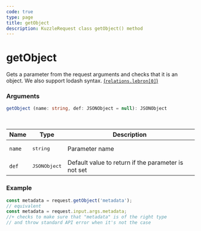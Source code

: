```yaml
---
code: true
type: page
title: getObject
description: KuzzleRequest class getObject() method
---
```


# getObject

<SinceBadge version="auto-version" />

Gets a parameter from the request arguments and checks that it is an object.
We also support lodash syntax. [(`relations.lebron[0]`)](https://lodash.com/docs/4.17.15#get)

### Arguments

```ts
getObject (name: string, def: JSONObject = null): JSONObject
```

</br>

| Name   | Type              | Description    |
|--------|-------------------|----------------|
| `name` | <pre>string</pre> | Parameter name |
| `def` | <pre>JSONObject</pre> | Default value to return if the parameter is not set |


### Example

```ts
const metadata = request.getObject('metadata');
// equivalent
const metadata = request.input.args.metadata;
//+ checks to make sure that "metadata" is of the right type
// and throw standard API error when it's not the case
```
